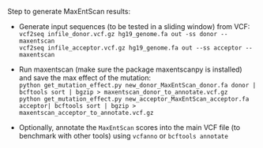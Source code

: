 Step to generate MaxEntScan results:

- Generate input sequences (to be tested in a sliding window) from VCF:\
`vcf2seq infile_donor.vcf.gz hg19_genome.fa out -ss donor --maxentscan`\
`vcf2seq infile_acceptor.vcf.gz hg19_genome.fa out --ss acceptor --maxentscan`

- Run maxentscan (make sure the package maxentscanpy is installed) and save the max effect of the mutation:\
`python get_mutation_effect.py new_donor_MaxEntScan_donor.fa donor | bcftools sort | bgzip > maxentscan_donor_to_annotate.vcf.gz`\
`python get_mutation_effect.py new_acceptor_MaxEntScan_acceptor.fa acceptor| bcftools sort | bgzip > maxentscan_acceptor_to_annotate.vcf.gz`

- Optionally, annotate the `MaxEntScan` scores into the main VCF file (to benchmark with other tools) using `vcfanno` or `bcftools annotate`